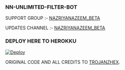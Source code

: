 ### NN-UNLIMITED-FILTER-BOT

SUPPORT GROUP :- [NAZRIYANAZEEM_BETA](https://t.me/NN_NAZRIYANAZEEM_BETA) 

UPDATES CHANNEL :- [NAZRIYANAZEEM_BETA](https://t.me/NN_NAZRIYANAZEEMBETA) 


### DEPLOY HERE TO HEROKKU

[![Deploy](https://www.herokucdn.com/deploy/button.svg)](https://www.heroku.com/deploy?template=https://github.com/anandhakrishnanlop/NN-UNLIMITED-FILTER-BOT) 


ORIGINAL CODE AND ALL CREDITS TO [TROJANZHEX](https://github.com/TroJanzHEX/Unlimited-Filter-Bot). 
